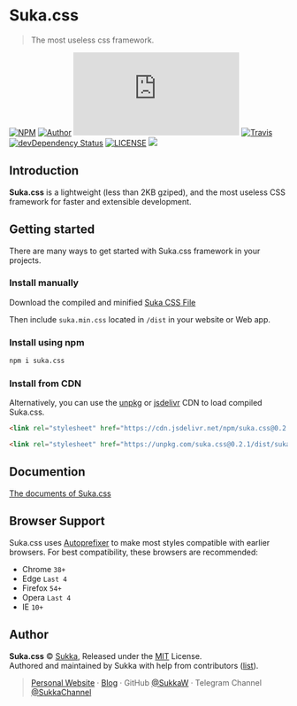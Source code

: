 # Suka.css

> The most useless css framework.

[![NPM](https://img.shields.io/npm/v/suka.css.svg?style=flat-square)](https://www.npmjs.com/package/suka.css)
[![Author](https://img.shields.io/badge/Author-Sukka-b68469.svg?style=flat-square)](https://skk.moe)
[![Size](https://badge-size.herokuapp.com/SukkaW/suka.css/master/dist/suka.min.css?compression=gzip&style=flat-square)](https://github.com/SukkaW/suka.css/tree/master/dist)
[![Travis](https://img.shields.io/travis/SukkaW/suka.css.svg?style=flat-square)](https://travis-ci.org/SukkaW/suka.css)
[![devDependency Status](https://img.shields.io/david/dev/SukkaW/suka.css.svg?style=flat-square)](https://david-dm.org/SukkaW/suka.css?type=dev)
[![LICENSE](https://img.shields.io/github/license/sukkaw/suka.css.svg?style=flat-square)](./LICENSE)
[![](https://data.jsdelivr.com/v1/package/npm/suka.css/badge)](https://www.jsdelivr.com/package/npm/suka.css)

## Introduction

**Suka.css** is a lightweight (less than 2KB gziped), and the most useless CSS framework for faster and extensible development.

## Getting started

There are many ways to get started with Suka.css framework in your projects.

### Install manually

Download the compiled and minified [Suka CSS File](https://github.com/sukkaw/suka.css/releases)

Then include `suka.min.css` located in `/dist` in your website or Web app.

### Install using npm

```bash
npm i suka.css
```

### Install from CDN

Alternatively, you can use the [unpkg](https://unpkg.com/) or [jsdelivr](https://www.jsdelivr.com) CDN to load compiled Suka.css.

```html
<link rel="stylesheet" href="https://cdn.jsdelivr.net/npm/suka.css@0.2.1">
```

```html
<link rel="stylesheet" href="https://unpkg.com/suka.css@0.2.1/dist/suka.min.css">
```

## Documention

[The documents of Suka.css](https://suka.js.org/suka.css)

## Browser Support

Suka.css uses [Autoprefixer](https://github.com/postcss/autoprefixer) to make most styles compatible with earlier browsers. For best compatibility, these browsers are recommended:

- Chrome `38+`
- Edge `Last 4`
- Firefox `54+`
- Opera `Last 4`
- IE `10+`

## Author

**Suka.css** © [Sukka](https://github.com/SukkaW), Released under the [MIT](./LICENSE) License.<br>
Authored and maintained by Sukka with help from contributors ([list](https://github.com/SukkaW/suka.css/contributors)).

> [Personal Website](https://skk.moe) · [Blog](https://blog.skk.moe) · GitHub [@SukkaW](https://github.com/SukkaW) · Telegram Channel [@SukkaChannel](https://t.me/SukkaChannel)
